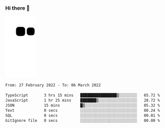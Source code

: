 ### Hi there 👋
![Alt text](https://raw.githubusercontent.com/romain22222/romain22222/output/github-contribution-grid-snake.svg)

<!--START_SECTION:waka-->

```text
From: 27 February 2022 - To: 06 March 2022

TypeScript       3 hrs 15 mins   ████████████████▒░░░░░░░░   65.72 %
JavaScript       1 hr 25 mins    ███████▒░░░░░░░░░░░░░░░░░   28.72 %
JSON             15 mins         █▒░░░░░░░░░░░░░░░░░░░░░░░   05.32 %
Text             0 secs          ░░░░░░░░░░░░░░░░░░░░░░░░░   00.24 %
SQL              0 secs          ░░░░░░░░░░░░░░░░░░░░░░░░░   00.01 %
GitIgnore file   0 secs          ░░░░░░░░░░░░░░░░░░░░░░░░░   00.00 %
```

<!--END_SECTION:waka-->
<!--
**romain22222/romain22222** is a ✨ _special_ ✨ repository because its `README.md` (this file) appears on your GitHub profile.

Here are some ideas to get you started:

- 🔭 I’m currently working on ...
- 🌱 I’m currently learning ...
- 👯 I’m looking to collaborate on ...
- 🤔 I’m looking for help with ...
- 💬 Ask me about ...
- 📫 How to reach me: ...
- 😄 Pronouns: ...
- ⚡ Fun fact: ...
-->

